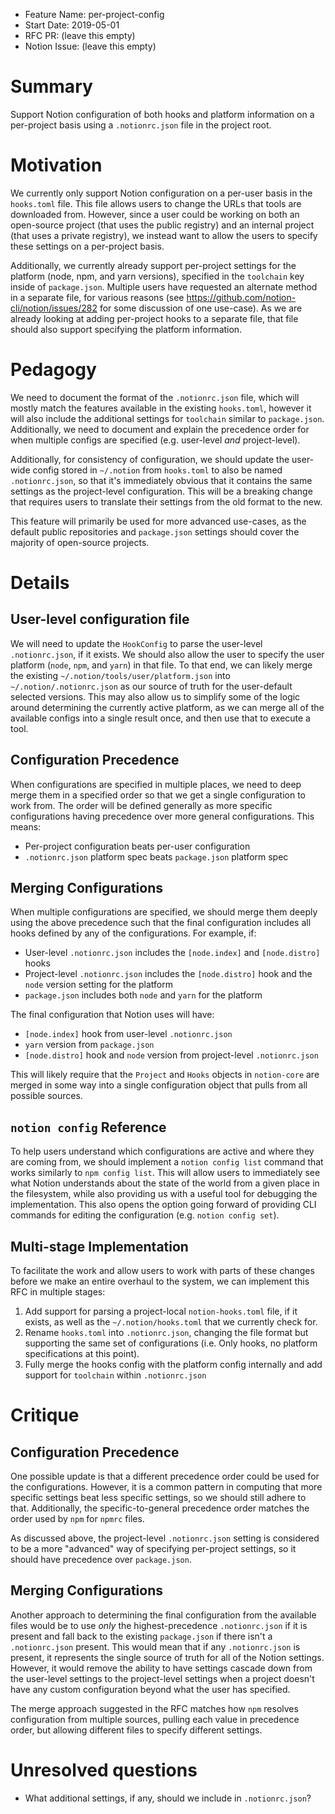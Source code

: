 - Feature Name: per-project-config
- Start Date: 2019-05-01
- RFC PR: (leave this empty)
- Notion Issue: (leave this empty)

# Summary
[summary]: #summary

Support Notion configuration of both hooks and platform information on a per-project basis using a `.notionrc.json` file in the project root.

# Motivation
[motivation]: #motivation

We currently only support Notion configuration on a per-user basis in the `hooks.toml` file. This file allows users to change the URLs that tools are downloaded from. However, since a user could be working on both an open-source project (that uses the public registry) and an internal project (that uses a private registry), we instead want to allow the users to specify these settings on a per-project basis.

Additionally, we currently already support per-project settings for the platform (node, npm, and yarn versions), specified in the `toolchain` key inside of `package.json`. Multiple users have requested an alternate method in a separate file, for various reasons (see https://github.com/notion-cli/notion/issues/282 for some discussion of one use-case). As we are already looking at adding per-project hooks to a separate file, that file should also support specifying the platform information.

# Pedagogy
[pedagogy]: #pedagogy

We need to document the format of the `.notionrc.json` file, which will mostly match the features available in the existing `hooks.toml`, however it will also include the additional settings for `toolchain` similar to `package.json`. Additionally, we need to document and explain the precedence order for when multiple configs are specified (e.g. user-level _and_ project-level).

Additionally, for consistency of configuration, we should update the user-wide config stored in `~/.notion` from `hooks.toml` to also be named `.notionrc.json`, so that it's immediately obvious that it contains the same settings as the project-level configuration. This will be a breaking change that requires users to translate their settings from the old format to the new.

This feature will primarily be used for more advanced use-cases, as the default public repositories and `package.json` settings should cover the majority of open-source projects.

# Details
[details]: #details

## User-level configuration file

We will need to update the `HookConfig` to parse the user-level `.notionrc.json`, if it exists. We should also allow the user to specify the user platform (`node`, `npm`, and `yarn`) in that file. To that end, we can likely merge the existing `~/.notion/tools/user/platform.json` into `~/.notion/.notionrc.json` as our source of truth for the user-default selected versions. This may also allow us to simplify some of the logic around determining the currently active platform, as we can merge all of the available configs into a single result once, and then use that to execute a tool.

## Configuration Precedence

When configurations are specified in multiple places, we need to deep merge them in a specified order so that we get a single configuration to work from. The order will be defined generally as more specific configurations having precedence over more general configurations. This means:

- Per-project configuration beats per-user configuration
- `.notionrc.json` platform spec beats `package.json` platform spec

## Merging Configurations

When multiple configurations are specified, we should merge them deeply using the above precedence such that the final configuration includes all hooks defined by any of the configurations. For example, if:

- User-level `.notionrc.json` includes the `[node.index]` and `[node.distro]` hooks
- Project-level `.notionrc.json` includes the `[node.distro]` hook and the `node` version setting for the platform
- `package.json` includes both `node` and `yarn` for the platform

The final configuration that Notion uses will have:

- `[node.index]` hook from user-level `.notionrc.json`
- `yarn` version from `package.json`
- `[node.distro]` hook and `node` version from project-level `.notionrc.json`

This will likely require that the `Project` and `Hooks` objects in `notion-core` are merged in some way into a single configuration object that pulls from all possible sources.

## `notion config` Reference

To help users understand which configurations are active and where they are coming from, we should implement a `notion config list` command that works similarly to `npm config list`. This will allow users to immediately see what Notion understands about the state of the world from a given place in the filesystem, while also providing us with a useful tool for debugging the implementation. This also opens the option going forward of providing CLI commands for editing the configuration (e.g. `notion config set`).

## Multi-stage Implementation

To facilitate the work and allow users to work with parts of these changes before we make an entire overhaul to the system, we can implement this RFC in multiple stages:

1. Add support for parsing a project-local `notion-hooks.toml` file, if it exists, as well as the `~/.notion/hooks.toml` that we currently check for.
2. Rename `hooks.toml` into `.notionrc.json`, changing the file format but supporting the same set of configurations (i.e. Only hooks, no platform specifications at this point).
3. Fully merge the hooks config with the platform config internally and add support for `toolchain` within `.notionrc.json`

# Critique
[critique]: #critique

## Configuration Precedence

One possible update is that a different precedence order could be used for the configurations. However, it is a common pattern in computing that more specific settings beat less specific settings, so we should still adhere to that. Additionally, the specific-to-general precedence order matches the order used by `npm` for `npmrc` files.

As discussed above, the project-level `.notionrc.json` setting is considered to be a more "advanced" way of specifying per-project settings, so it should have precedence over `package.json`.

## Merging Configurations

Another approach to determining the final configuration from the available files would be to use _only_ the highest-precedence `.notionrc.json` if it is present and fall back to the existing `package.json` if there isn't a `.notionrc.json` present. This would mean that if any `.notionrc.json` is present, it represents the single source of truth for all of the Notion settings. However, it would remove the ability to have settings cascade down from the user-level settings to the project-level settings when a project doesn't have any custom configuration beyond what the user has specified.

The merge approach suggested in the RFC matches how `npm` resolves configuration from multiple sources, pulling each value in precedence order, but allowing different files to specify different settings.

# Unresolved questions
[unresolved]: #unresolved-questions

- What additional settings, if any, should we include in `.notionrc.json`?
